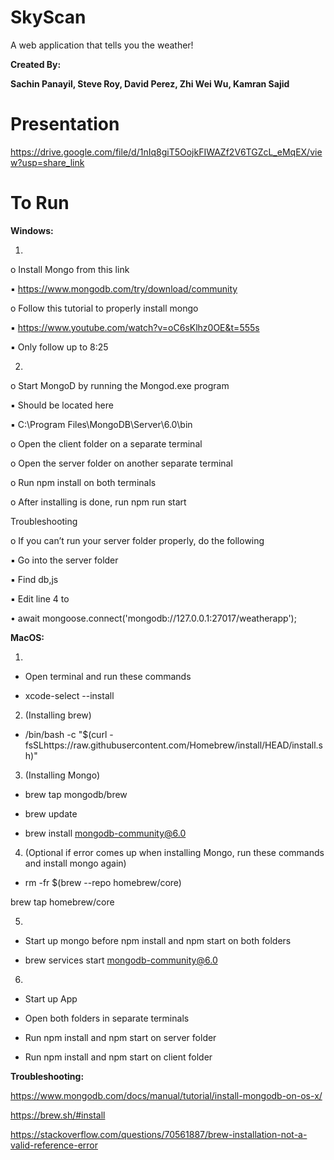 # SkyScan

A web application that tells you the weather!

**Created By:**

**Sachin Panayil, Steve Roy, David Perez, Zhi Wei Wu, Kamran Sajid**

# Presentation

https://drive.google.com/file/d/1nIq8giT5OojkFIWAZf2V6TGZcL_eMqEX/view?usp=share_link

# To Run

**Windows:**

1.

o Install Mongo from this link

▪ https://www.mongodb.com/try/download/community

o Follow this tutorial to properly install mongo

▪ https://www.youtube.com/watch?v=oC6sKlhz0OE&t=555s

▪ Only follow up to 8:25


2. 

o Start MongoD by running the Mongod.exe program

▪ Should be located here

▪ C:\Program Files\MongoDB\Server\6.0\bin

o Open the client folder on a separate terminal

o Open the server folder on another separate terminal

o Run npm install on both terminals

o After installing is done, run npm run start


Troubleshooting

o If you can’t run your server folder properly, do the following

▪ Go into the server folder

▪ Find db,js

▪ Edit line 4 to

• await mongoose.connect('mongodb://127.0.0.1:27017/weatherapp');


**MacOS:**

1.

- Open terminal and run these commands

- xcode-select --install

2.  (Installing brew)

- /bin/bash -c "$(curl -fsSLhttps://raw.githubusercontent.com/Homebrew/install/HEAD/install.sh)"

3. (Installing Mongo)

- brew tap mongodb/brew

- brew update

- brew install mongodb-community@6.0

4. (Optional if error comes up when installing Mongo, run these commands and install mongo again)

- rm -fr $(brew --repo homebrew/core)

brew tap homebrew/core

5. 

- Start up mongo before npm install and npm start on both folders

- brew services start mongodb-community@6.0

6. 

- Start up App

- Open both folders in separate terminals

- Run npm install and npm start on server folder

- Run npm install and npm start on client folder


**Troubleshooting:**

https://www.mongodb.com/docs/manual/tutorial/install-mongodb-on-os-x/

https://brew.sh/#install

https://stackoverflow.com/questions/70561887/brew-installation-not-a-valid-reference-error
